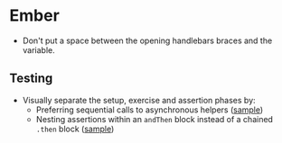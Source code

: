 Ember
=====

* Don't put a space between the opening handlebars braces and the variable.

Testing
-------

* Visually separate the setup, exercise and assertion phases by:
  * Preferring sequential calls to asynchronous helpers ([sample][helpers])
  * Nesting assertions within an `andThen` block instead of a chained `.then` block ([sample][assertions])

[helpers]: sample.js#L2-L3
[assertions]: sample.js#L5-L9
